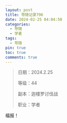 ```yaml
---
layout: post
title: 导随记录796
date: 2024-02-25 04:04:50
categories:
  - 导随
  - 学者
tags:
  - 导随
pin: true
toc: true
comments: true
---
```

> 日期：2024.2.25
>
> 等级：44
>
> 副本：迦楼罗讨伐战
>
> 职业：学者

福报！